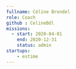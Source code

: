 ```yaml
---
fullname: Céline Brondel 
role: Coach 
github : CelineBdl
missions:
  - start: 2020-04-01
    end: 2020-12-31
    status: admin
startups: 
    - estime
---
```

